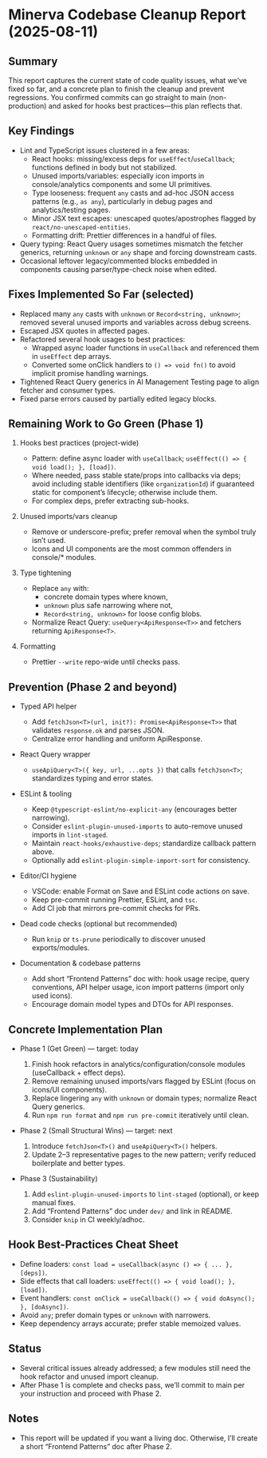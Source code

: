 # Minerva Codebase Cleanup Report (2025-08-11)

## Summary
This report captures the current state of code quality issues, what we’ve fixed so far, and a concrete plan to finish the cleanup and prevent regressions. You confirmed commits can go straight to main (non-production) and asked for hooks best practices—this plan reflects that.

## Key Findings
- Lint and TypeScript issues clustered in a few areas:
  - React hooks: missing/excess deps for `useEffect`/`useCallback`; functions defined in body but not stabilized.
  - Unused imports/variables: especially icon imports in console/analytics components and some UI primitives.
  - Type looseness: frequent `any` casts and ad-hoc JSON access patterns (e.g., `as any`), particularly in debug pages and analytics/testing pages.
  - Minor JSX text escapes: unescaped quotes/apostrophes flagged by `react/no-unescaped-entities`.
  - Formatting drift: Prettier differences in a handful of files.
- Query typing: React Query usages sometimes mismatch the fetcher generics, returning `unknown` or `any` shape and forcing downstream casts.
- Occasional leftover legacy/commented blocks embedded in components causing parser/type-check noise when edited.

## Fixes Implemented So Far (selected)
- Replaced many `any` casts with `unknown` or `Record<string, unknown>`; removed several unused imports and variables across debug screens.
- Escaped JSX quotes in affected pages.
- Refactored several hook usages to best practices:
  - Wrapped async loader functions in `useCallback` and referenced them in `useEffect` dep arrays.
  - Converted some onClick handlers to `() => void fn()` to avoid implicit promise handling warnings.
- Tightened React Query generics in AI Management Testing page to align fetcher and consumer types.
- Fixed parse errors caused by partially edited legacy blocks.

## Remaining Work to Go Green (Phase 1)
1) Hooks best practices (project-wide)
   - Pattern: define async loader with `useCallback`; `useEffect(() => { void load(); }, [load])`.
   - Where needed, pass stable state/props into callbacks via deps; avoid including stable identifiers (like `organizationId`) if guaranteed static for component’s lifecycle; otherwise include them.
   - For complex deps, prefer extracting sub-hooks.

2) Unused imports/vars cleanup
   - Remove or underscore-prefix; prefer removal when the symbol truly isn’t used.
   - Icons and UI components are the most common offenders in console/* modules.

3) Type tightening
   - Replace `any` with:
     - concrete domain types where known,
     - `unknown` plus safe narrowing where not,
     - `Record<string, unknown>` for loose config blobs.
   - Normalize React Query: `useQuery<ApiResponse<T>>` and fetchers returning `ApiResponse<T>`.

4) Formatting
   - Prettier `--write` repo-wide until checks pass.

## Prevention (Phase 2 and beyond)
- Typed API helper
  - Add `fetchJson<T>(url, init?): Promise<ApiResponse<T>>` that validates `response.ok` and parses JSON.
  - Centralize error handling and uniform ApiResponse.

- React Query wrapper
  - `useApiQuery<T>({ key, url, ...opts })` that calls `fetchJson<T>`; standardizes typing and error states.

- ESLint & tooling
  - Keep `@typescript-eslint/no-explicit-any` (encourages better narrowing).
  - Consider `eslint-plugin-unused-imports` to auto-remove unused imports in `lint-staged`.
  - Maintain `react-hooks/exhaustive-deps`; standardize callback pattern above.
  - Optionally add `eslint-plugin-simple-import-sort` for consistency.

- Editor/CI hygiene
  - VSCode: enable Format on Save and ESLint code actions on save.
  - Keep pre-commit running Prettier, ESLint, and `tsc`.
  - Add CI job that mirrors pre-commit checks for PRs.

- Dead code checks (optional but recommended)
  - Run `knip` or `ts-prune` periodically to discover unused exports/modules.

- Documentation & codebase patterns
  - Add short “Frontend Patterns” doc with: hook usage recipe, query conventions, API helper usage, icon import patterns (import only used icons).
  - Encourage domain model types and DTOs for API responses.

## Concrete Implementation Plan
- Phase 1 (Get Green) — target: today
  1) Finish hook refactors in analytics/configuration/console modules (useCallback + effect deps).
  2) Remove remaining unused imports/vars flagged by ESLint (focus on icons/UI components).
  3) Replace lingering `any` with `unknown` or domain types; normalize React Query generics.
  4) Run `npm run format` and `npm run pre-commit` iteratively until clean.

- Phase 2 (Small Structural Wins) — target: next
  1) Introduce `fetchJson<T>()` and `useApiQuery<T>()` helpers.
  2) Update 2–3 representative pages to the new pattern; verify reduced boilerplate and better types.

- Phase 3 (Sustainability)
  1) Add `eslint-plugin-unused-imports` to `lint-staged` (optional), or keep manual fixes.
  2) Add “Frontend Patterns” doc under `dev/` and link in README.
  3) Consider `knip` in CI weekly/adhoc.

## Hook Best-Practices Cheat Sheet
- Define loaders: `const load = useCallback(async () => { ... }, [deps])`.
- Side effects that call loaders: `useEffect(() => { void load(); }, [load])`.
- Event handlers: `const onClick = useCallback(() => { void doAsync(); }, [doAsync])`.
- Avoid `any`; prefer domain types or `unknown` with narrowers.
- Keep dependency arrays accurate; prefer stable memoized values.

## Status
- Several critical issues already addressed; a few modules still need the hook refactor and unused import cleanup.
- After Phase 1 is complete and checks pass, we’ll commit to main per your instruction and proceed with Phase 2.

## Notes
- This report will be updated if you want a living doc. Otherwise, I’ll create a short “Frontend Patterns” doc after Phase 2.

